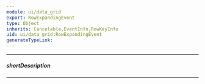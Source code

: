 ```yaml
---
module: ui/data_grid
export: RowExpandingEvent
type: Object
inherits: Cancelable,EventInfo,RowKeyInfo
uid: ui/data_grid:RowExpandingEvent
generateTypeLink: 
---
```

---
##### shortDescription
<!-- Description goes here -->

---
<!-- Description goes here -->
